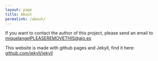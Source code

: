 ```yaml
---
layout: page
title: About
permalink: /about/
---
```


If you want to contact the author of this project, please send an email to
miguelangelPLEASEREMOVETHIS@ajo.es

This website is made with github pages and Jekyll, find it here:
[github.com/jekyll/jekyll](https://github.com/jekyll/jekyll)
